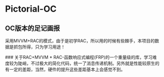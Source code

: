 # Pictorial-OC
## OC版本的足记画报
<p>采用MVVM+RAC的模式，由于是初学RAC，所以用的时候有些棘手，本项目的数据是抓包所得，只为学习用途！</p>
### 关于RAC+MVVM
* RAC-函数响应式编程(FRP)的一个重量级的库，学习难度较为陡峭，不过极大的简化代码，统一了消息传递机制。另外就是性能较原生的有一定的差距，当然，硬件的提升这些差距基本上会感觉不到。
